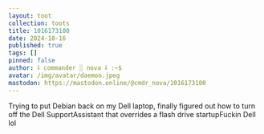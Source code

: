 ```yaml
---
layout: toot
collection: toots
title: 1016173100
date: 2024-10-16
published: true
tags: []
pinned: false
author: ⸸ commander ░ nova ⸸ :~$
avatar: /img/avatar/daemon.jpeg
mastodon: https://mastodon.online/@cmdr_nova/1016173100
---
```


Trying to put Debian back on my Dell laptop, finally figured out how to turn off the Dell SupportAssistant that overrides a flash drive startupFuckin Dell lol
